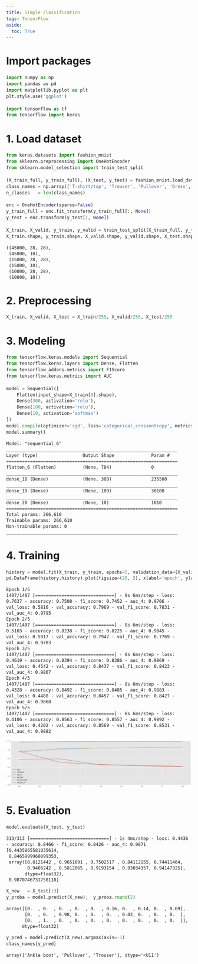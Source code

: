 ```yaml
---
title: Simple classification
tags: TensorFlow
aside:
  toc: True
---
```


<!--more-->


# Import packages
```python
import numpy as np
import pandas as pd
import matplotlib.pyplot as plt
plt.style.use('ggplot')

import tensorflow as tf
from tensorflow import keras
```


# 1. Load dataset
```python
from keras.datasets import fashion_mnist
from sklearn.preprocessing import OneHotEncoder
from sklearn.model_selection import train_test_split

(X_train_full, y_train_full), (X_test, y_test) = fashion_mnist.load_data()
class_names = np.array(['T-shirt/top', 'Trouser', 'Pullover', 'Dress', 'Coat', 'Sandal', 'Shirt', 'Sneaker', 'Bag', 'Ankle boot'])
n_classes   = len(class_names)

enc = OneHotEncoder(sparse=False)
y_train_full = enc.fit_transform(y_train_full[:, None])
y_test = enc.transform(y_test[:, None])

X_train, X_valid, y_train, y_valid = train_test_split(X_train_full, y_train_full)
X_train.shape, y_train.shape, X_valid.shape, y_valid.shape, X_test.shape, y_test.shape
```




    ((45000, 28, 28),
     (45000, 10),
     (15000, 28, 28),
     (15000, 10),
     (10000, 28, 28),
     (10000, 10))



# 2. Preprocessing
```python
X_train, X_valid, X_test = X_train/255, X_valid/255, X_test/255
```


# 3. Modeling
```python
from tensorflow.keras.models import Sequential
from tensorflow.keras.layers import Dense, Flatten
from tensorflow_addons.metrics import F1Score
from tensorflow.keras.metrics import AUC

model = Sequential([
    Flatten(input_shape=X_train[0].shape),
    Dense(300, activation='relu'),
    Dense(100, activation='relu'),
    Dense(10, activation='softmax')
])
model.compile(optimizer='sgd', loss='categorical_crossentropy', metrics=['accuracy', F1Score(num_classes=n_classes), AUC()])
model.summary()
```

    Model: "sequential_6"
    _________________________________________________________________
    Layer (type)                 Output Shape              Param #
    =================================================================
    flatten_6 (Flatten)          (None, 784)               0
    _________________________________________________________________
    dense_18 (Dense)             (None, 300)               235500
    _________________________________________________________________
    dense_19 (Dense)             (None, 100)               30100
    _________________________________________________________________
    dense_20 (Dense)             (None, 10)                1010
    =================================================================
    Total params: 266,610
    Trainable params: 266,610
    Non-trainable params: 0
    _________________________________________________________________



# 4. Training
```python
history = model.fit(X_train, y_train, epochs=5, validation_data=(X_valid, y_valid))
pd.DataFrame(history.history).plot(figsize=(20, 5), xlabel='epoch', ylabel='score', ylim=[0, 1], grid=True);
```

    Epoch 1/5
    1407/1407 [==============================] - 9s 6ms/step - loss: 0.7637 - accuracy: 0.7508 - f1_score: 0.7452 - auc_4: 0.9706 - val_loss: 0.5816 - val_accuracy: 0.7969 - val_f1_score: 0.7831 - val_auc_4: 0.9795
    Epoch 2/5
    1407/1407 [==============================] - 8s 6ms/step - loss: 0.5103 - accuracy: 0.8238 - f1_score: 0.8225 - auc_4: 0.9845 - val_loss: 0.5917 - val_accuracy: 0.7947 - val_f1_score: 0.7769 - val_auc_4: 0.9783
    Epoch 3/5
    1407/1407 [==============================] - 8s 6ms/step - loss: 0.4619 - accuracy: 0.8394 - f1_score: 0.8386 - auc_4: 0.9869 - val_loss: 0.4542 - val_accuracy: 0.8437 - val_f1_score: 0.8423 - val_auc_4: 0.9867
    Epoch 4/5
    1407/1407 [==============================] - 8s 6ms/step - loss: 0.4328 - accuracy: 0.8492 - f1_score: 0.8485 - auc_4: 0.9883 - val_loss: 0.4488 - val_accuracy: 0.8457 - val_f1_score: 0.8427 - val_auc_4: 0.9868
    Epoch 5/5
    1407/1407 [==============================] - 8s 6ms/step - loss: 0.4106 - accuracy: 0.8563 - f1_score: 0.8557 - auc_4: 0.9892 - val_loss: 0.4202 - val_accuracy: 0.8569 - val_f1_score: 0.8531 - val_auc_4: 0.9882




![png](/deprecated/images/2022-03-11-tf-classification/output_4_1.png)



# 5. Evaluation
```python
model.evaluate(X_test, y_test)
```

    313/313 [==============================] - 1s 4ms/step - loss: 0.4436 - accuracy: 0.8466 - f1_score: 0.8426 - auc_4: 0.9871
    [0.4435865581035614,
     0.8465999960899353,
     array([0.8121442 , 0.9651691 , 0.7502517 , 0.84112155, 0.74411464,
            0.9405242 , 0.5812065 , 0.9193154 , 0.93034357, 0.94147325],
           dtype=float32),
     0.9870746731758118]




```python
X_new   = X_test[:3]
y_proba = model.predict(X_new);  y_proba.round(2)
```




    array([[0.  , 0.  , 0.  , 0.  , 0.  , 0.16, 0.  , 0.14, 0.  , 0.69],
           [0.  , 0.  , 0.98, 0.  , 0.  , 0.  , 0.02, 0.  , 0.  , 0.  ],
           [0.  , 1.  , 0.  , 0.  , 0.  , 0.  , 0.  , 0.  , 0.  , 0.  ]],
          dtype=float32)




```python
y_pred = model.predict(X_new).argmax(axis=-1)
class_names[y_pred]
```




    array(['Ankle boot', 'Pullover', 'Trouser'], dtype='<U11')
